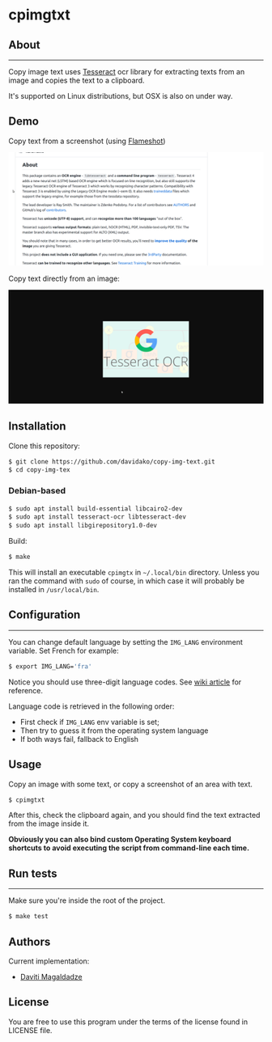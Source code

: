 # cpimgtxt

## About

---
Copy image text uses [Tesseract](https://github.com/tesseract-ocr/tesseract) ocr library for extracting texts from an image and copies the text to a clipboard.

It's supported on Linux distributions, but OSX is also on under way.


## Demo

Copy text from a screenshot (using [Flameshot](https://github.com/flameshot-org/flameshot))

![Copying image text demo](demo/screenshot-demo.gif)

Copy text directly from an image:

![Copying image text demo](demo/img-demo.gif)

## Installation

Clone this repository:

```bash
$ git clone https://github.com/davidako/copy-img-text.git
$ cd copy-img-tex
```

### Debian-based

```bash
$ sudo apt install build-essential libcairo2-dev
$ sudo apt install tesseract-ocr libtesseract-dev
$ sudo apt install libgirepository1.0-dev 
```

Build:
```bash
$ make
```

This will install an executable `cpimgtx` in `~/.local/bin` directory. Unless you ran the command 
with `sudo` of course, in which case it will probably be installed in `/usr/local/bin`.

## Configuration

---
You can change default language by setting the `IMG_LANG` environment variable. Set French for example:

```bash
$ export IMG_LANG='fra'
```

Notice you should use three-digit language codes. See [wiki article](https://en.wikipedia.org/wiki/List_of_ISO_639-1_codes) for reference.

Language code is retrieved in the following order:

 - First check if `IMG_LANG` env variable is set;
 - Then try to guess it from the operating system language
 - If both ways fail, fallback to English

## Usage

Copy an image with some text, or copy a screenshot of an area with text.

```bash
$ cpimgtxt
```

After this, check the clipboard again, and you should find the text extracted from the image inside it.

**Obviously you can also bind custom Operating System keyboard shortcuts to avoid executing the script from command-line
each time.**

## Run tests

---

Make sure you're inside the root of the project.

```bash
$ make test
```

## Authors

Current implementation:

* [Daviti Magaldadze](https://github.com/davidako/)

## License

You are free to use this program under the terms of the license found in LICENSE file.